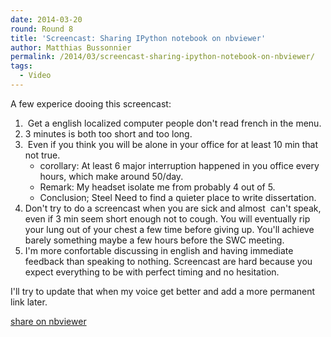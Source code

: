 ```yaml
---
date: 2014-03-20
round: Round 8
title: 'Screencast: Sharing IPython notebook on nbviewer'
author: Matthias Bussonnier
permalink: /2014/03/screencast-sharing-ipython-notebook-on-nbviewer/
tags:
  - Video
---
```

A few experice dooing this screencast:

1.   Get a english localized computer people don't read french in the menu.
2.  3 minutes is both too short and too long.
3.   Even if you think you will be alone in your office for at least 10 min that not true. 
    *   corollary: At least 6 major interruption happened in you office every hours, which make around 50/day.
    *   Remark: My headset isolate me from probably 4 out of 5.
    *   Conclusion; Steel Need to find a quieter place to write dissertation.
4.  Don't try to do a screencast when you are sick and almost  can't speak, even if 3 min seem short enough not to cough. You will eventually rip your lung out of your chest a few time before giving up. You'll achieve barely something maybe a few hours before the SWC meeting.
5.  I'm more confortable discussing in english and having immediate feedback than speaking to nothing. Screencast are hard because you expect everything to be with perfect timing and no hesitation.

I'll try to update that when my voice get better and add a more permanent link later.

[share on nbviewer][1]

 [1]: http://elacave.lmdb.eu/~carreau/nbvscreencast.mov
